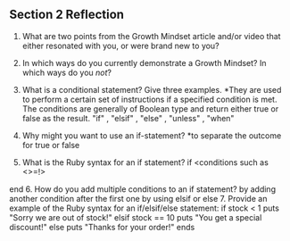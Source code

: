## Section 2 Reflection

1. What are two points from the Growth Mindset article and/or video that either resonated with you, or were brand new to you?

2. In which ways do you currently demonstrate a Growth Mindset? In which ways do you _not_?

3. What is a conditional statement? Give three examples.
*They are used to perform a certain set of instructions if a specified condition is met. The conditions are generally of Boolean type and return either true or false as the result.  "if" , "elsif" , "else" , "unless" , "when"
4. Why might you want to use an if-statement?
*to separate the outcome for true or false 
5. What is the Ruby syntax for an if statement?
if <variable> <conditions such as <>=!>
<the action if the statment is true>
end
6. How do you add multiple conditions to an if statement?
by adding another condition after the first one by using elsif or else
7. Provide an example of the Ruby syntax for an if/elsif/else statement:
if stock < 1
  puts "Sorry we are out of stock!"
elsif stock == 10
  puts "You get a special discount!"
else
  puts "Thanks for your order!"
ends
